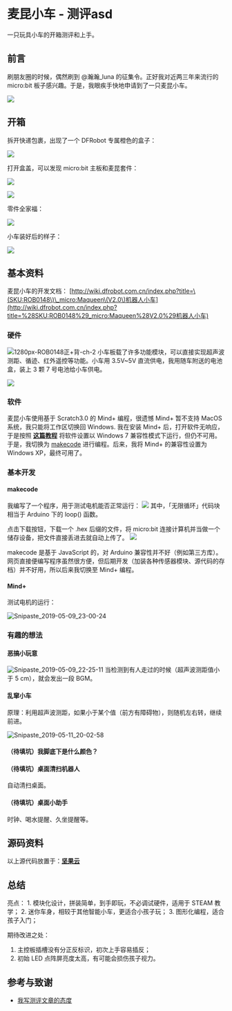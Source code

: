 # 麦昆小车 - 测评asd

一只玩具小车的开箱测评和上手。

## 前言

刷朋友圈的时候，偶然刷到 @瀚瀚\_luna 的征集令。正好我对近两三年来流行的 micro:bit 板子感兴趣。于是，我眼疾手快地申请到了一只麦昆小车。

![](https://image-backup-1253965369.cos.ap-guangzhou.myqcloud.com/20190509151403842/20190509034209667.png)

## 开箱

拆开快递包裹，出现了一个 DFRobot 专属橙色的盒子：

![](https://image-backup-1253965369.cos.ap-guangzhou.myqcloud.com/20190509151403842/IMG_0291.jpg)

打开盒盖，可以发现 micro:bit 主板和麦昆套件：

![](https://image-backup-1253965369.cos.ap-guangzhou.myqcloud.com/20190509151403842/IMG_0293.jpg)

![](https://image-backup-1253965369.cos.ap-guangzhou.myqcloud.com/20190509151403842/IMG_0294.jpg)

零件全家福：

![](https://image-backup-1253965369.cos.ap-guangzhou.myqcloud.com/20190509151403842/IMG_0296.jpg)

小车装好后的样子：

![](https://image-backup-1253965369.cos.ap-guangzhou.myqcloud.com/20190509151403842/IMG_0305.JPG)

## 基本资料

麦昆小车的开发文档： [http://wiki.dfrobot.com.cn/index.php?title=\(SKU:ROB0148\)\_micro:Maqueen\(V2.0\)机器人小车](http://wiki.dfrobot.com.cn/index.php?title=%28SKU:ROB0148%29_micro:Maqueen%28V2.0%29机器人小车)

### 硬件

![1280px-ROB0148&#x6B63;+&#x80CC;-ch-2](https://image-backup-1253965369.cos.ap-guangzhou.myqcloud.com/2019-05-15-130145.jpg) 小车板载了许多功能模块，可以直接实现超声波测距、循迹、红外遥控等功能。小车用 3.5V~5V 直流供电，我用随车附送的电池盒，装上 3 颗 7 号电池给小车供电。

![](https://image-backup-1253965369.cos.ap-guangzhou.myqcloud.com/20190509151403842/IMG_0306.JPG)

### 软件

麦昆小车使用基于 Scratch3.0 的 Mind+ 编程，很遗憾 Mind+ 暂不支持 MacOS 系统，我只能将工作区切换回 Windows. 我在安装 Mind+ 后，打开软件无响应，于是按照 [**这篇教程**](http://mc.dfrobot.com.cn/thread-267641-1-1.html) 将软件设置以 Windows 7 兼容性模式下运行，但仍不可用。于是，我切换为 [makecode](https://makecode.microbit.org/) 进行编程。后来，我将 Mind+ 的兼容性设置为 Windows XP，最终可用了。

### 基本开发

#### makecode

我编写了一个程序，用于测试电机能否正常运行： ![](https://image-backup-1253965369.cos.ap-guangzhou.myqcloud.com/20190509151403842/屏幕快照%202019-05-09%20下午5.39.44.png) 其中，「无限循环」代码块相当于 Arduino 下的 loop\(\) 函数。

点击下载按钮，下载一个 .hex 后缀的文件，将 micro:bit 连接计算机并当做一个储存设备，把文件直接丢进去就自动上传了。 ![](https://image-backup-1253965369.cos.ap-guangzhou.myqcloud.com/20190509151403842/20190509053649722.png)

makecode 是基于 JavaScript 的，对 Arduino 兼容性并不好（例如第三方库）。网页直接便编写程序虽然很方便，但后期开发（加装各种传感器模块、源代码的存档）并不好用，所以后来我切换至 Mind+ 编程。

#### Mind+

测试电机的运行：

![Snipaste\_2019-05-09\_23-00-24](https://image-backup-1253965369.cos.ap-guangzhou.myqcloud.com/2019-05-15-125933.png)

### 有趣的想法

#### 恶搞小玩意

![Snipaste\_2019-05-09\_22-25-11](https://image-backup-1253965369.cos.ap-guangzhou.myqcloud.com/2019-05-15-125956.png) 当检测到有人走过的时候（超声波测距值小于 5 cm），就会发出一段 BGM。

#### 乱窜小车

原理：利用超声波测距，如果小于某个值（前方有障碍物），则随机左右转，继续前进。

![Snipaste\_2019-05-11\_20-02-58](https://image-backup-1253965369.cos.ap-guangzhou.myqcloud.com/2019-05-15-130015.png)

#### （待填坑）我脚底下是什么颜色？

#### （待填坑）桌面清扫机器人

自动清扫桌面。

#### （待填坑）桌面小助手

时钟、喝水提醒、久坐提醒等。

## 源码资料

以上源代码放置于：[**坚果云**](https://www.jianguoyun.com/p/DYRixvgQ9Z2HBxivmL0B)

## 总结

亮点： 1. 模块化设计，拼装简单，到手即玩，不必调试硬件，适用于 STEAM 教学； 2. 迷你车身，相较于其他智能小车，更适合小孩子玩； 3. 图形化编程，适合孩子入门；

期待改进之处：

1. 主控板插槽没有分正反标识，初次上手容易插反；
2. 初始 LED 点阵屏亮度太高，有可能会损伤孩子视力。

## 参考与致谢

* [我写测评文章的态度](https://sspai.com/post/33612)

